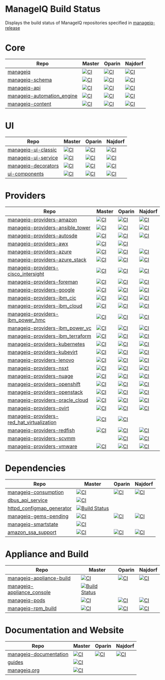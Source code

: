 # ManageIQ Build Status

Displays the build status of ManageIQ repositories specified in [manageiq-release](https://github.com/ManageIQ/manageiq-release/blob/master/config/repos.yml)

<!-- Repo links generated after here -->
# Core

 Repo                                                                                 | Master                                                                                                                                                                                                                    | Oparin                                                                                                                                                                                                                    | Najdorf
--------------------------------------------------------------------------------------|---------------------------------------------------------------------------------------------------------------------------------------------------------------------------------------------------------------------------|---------------------------------------------------------------------------------------------------------------------------------------------------------------------------------------------------------------------------|-----------------------------------------------------------------------------------------------------------------------------------------------------------------------------------------------------------------------------
 [manageiq](https://github.com/ManageIQ/manageiq)                                     | [![CI](https://github.com/ManageIQ/manageiq/actions/workflows/ci.yaml/badge.svg?branch=master)](https://github.com/ManageIQ/manageiq/actions/workflows/ci.yaml?query=branch%3Amaster)                                     | [![CI](https://github.com/ManageIQ/manageiq/actions/workflows/ci.yaml/badge.svg?branch=oparin)](https://github.com/ManageIQ/manageiq/actions/workflows/ci.yaml?query=branch%3Aoparin)                                     | [![CI](https://github.com/ManageIQ/manageiq/actions/workflows/ci.yaml/badge.svg?branch=najdorf)](https://github.com/ManageIQ/manageiq/actions/workflows/ci.yaml?query=branch%3Anajdorf)
 [manageiq-schema](https://github.com/ManageIQ/manageiq-schema)                       | [![CI](https://github.com/ManageIQ/manageiq-schema/actions/workflows/ci.yaml/badge.svg?branch=master)](https://github.com/ManageIQ/manageiq-schema/actions/workflows/ci.yaml?query=branch%3Amaster)                       | [![CI](https://github.com/ManageIQ/manageiq-schema/actions/workflows/ci.yaml/badge.svg?branch=oparin)](https://github.com/ManageIQ/manageiq-schema/actions/workflows/ci.yaml?query=branch%3Aoparin)                       | [![CI](https://github.com/ManageIQ/manageiq-schema/actions/workflows/ci.yaml/badge.svg?branch=najdorf)](https://github.com/ManageIQ/manageiq-schema/actions/workflows/ci.yaml?query=branch%3Anajdorf)
 [manageiq-api](https://github.com/ManageIQ/manageiq-api)                             | [![CI](https://github.com/ManageIQ/manageiq-api/actions/workflows/ci.yaml/badge.svg?branch=master)](https://github.com/ManageIQ/manageiq-api/actions/workflows/ci.yaml?query=branch%3Amaster)                             | [![CI](https://github.com/ManageIQ/manageiq-api/actions/workflows/ci.yaml/badge.svg?branch=oparin)](https://github.com/ManageIQ/manageiq-api/actions/workflows/ci.yaml?query=branch%3Aoparin)                             | [![CI](https://github.com/ManageIQ/manageiq-api/actions/workflows/ci.yaml/badge.svg?branch=najdorf)](https://github.com/ManageIQ/manageiq-api/actions/workflows/ci.yaml?query=branch%3Anajdorf)
 [manageiq-automation_engine](https://github.com/ManageIQ/manageiq-automation_engine) | [![CI](https://github.com/ManageIQ/manageiq-automation_engine/actions/workflows/ci.yaml/badge.svg?branch=master)](https://github.com/ManageIQ/manageiq-automation_engine/actions/workflows/ci.yaml?query=branch%3Amaster) | [![CI](https://github.com/ManageIQ/manageiq-automation_engine/actions/workflows/ci.yaml/badge.svg?branch=oparin)](https://github.com/ManageIQ/manageiq-automation_engine/actions/workflows/ci.yaml?query=branch%3Aoparin) | [![CI](https://github.com/ManageIQ/manageiq-automation_engine/actions/workflows/ci.yaml/badge.svg?branch=najdorf)](https://github.com/ManageIQ/manageiq-automation_engine/actions/workflows/ci.yaml?query=branch%3Anajdorf)
 [manageiq-content](https://github.com/ManageIQ/manageiq-content)                     | [![CI](https://github.com/ManageIQ/manageiq-content/actions/workflows/ci.yaml/badge.svg?branch=master)](https://github.com/ManageIQ/manageiq-content/actions/workflows/ci.yaml?query=branch%3Amaster)                     | [![CI](https://github.com/ManageIQ/manageiq-content/actions/workflows/ci.yaml/badge.svg?branch=oparin)](https://github.com/ManageIQ/manageiq-content/actions/workflows/ci.yaml?query=branch%3Aoparin)                     | [![CI](https://github.com/ManageIQ/manageiq-content/actions/workflows/ci.yaml/badge.svg?branch=najdorf)](https://github.com/ManageIQ/manageiq-content/actions/workflows/ci.yaml?query=branch%3Anajdorf)

# UI

 Repo                                                                   | Master                                                                                                                                                                                                      | Oparin                                                                                                                                                                                                      | Najdorf
------------------------------------------------------------------------|-------------------------------------------------------------------------------------------------------------------------------------------------------------------------------------------------------------|-------------------------------------------------------------------------------------------------------------------------------------------------------------------------------------------------------------|---------------------------------------------------------------------------------------------------------------------------------------------------------------------------------------------------------------
 [manageiq-ui-classic](https://github.com/ManageIQ/manageiq-ui-classic) | [![CI](https://github.com/ManageIQ/manageiq-ui-classic/actions/workflows/ci.yaml/badge.svg?branch=master)](https://github.com/ManageIQ/manageiq-ui-classic/actions/workflows/ci.yaml?query=branch%3Amaster) | [![CI](https://github.com/ManageIQ/manageiq-ui-classic/actions/workflows/ci.yaml/badge.svg?branch=oparin)](https://github.com/ManageIQ/manageiq-ui-classic/actions/workflows/ci.yaml?query=branch%3Aoparin) | [![CI](https://github.com/ManageIQ/manageiq-ui-classic/actions/workflows/ci.yaml/badge.svg?branch=najdorf)](https://github.com/ManageIQ/manageiq-ui-classic/actions/workflows/ci.yaml?query=branch%3Anajdorf)
 [manageiq-ui-service](https://github.com/ManageIQ/manageiq-ui-service) | [![CI](https://github.com/ManageIQ/manageiq-ui-service/actions/workflows/ci.yaml/badge.svg?branch=master)](https://github.com/ManageIQ/manageiq-ui-service/actions/workflows/ci.yaml?query=branch%3Amaster) | [![CI](https://github.com/ManageIQ/manageiq-ui-service/actions/workflows/ci.yaml/badge.svg?branch=oparin)](https://github.com/ManageIQ/manageiq-ui-service/actions/workflows/ci.yaml?query=branch%3Aoparin) | [![CI](https://github.com/ManageIQ/manageiq-ui-service/actions/workflows/ci.yaml/badge.svg?branch=najdorf)](https://github.com/ManageIQ/manageiq-ui-service/actions/workflows/ci.yaml?query=branch%3Anajdorf)
 [manageiq-decorators](https://github.com/ManageIQ/manageiq-decorators) | [![CI](https://github.com/ManageIQ/manageiq-decorators/actions/workflows/ci.yaml/badge.svg?branch=master)](https://github.com/ManageIQ/manageiq-decorators/actions/workflows/ci.yaml?query=branch%3Amaster) | [![CI](https://github.com/ManageIQ/manageiq-decorators/actions/workflows/ci.yaml/badge.svg?branch=oparin)](https://github.com/ManageIQ/manageiq-decorators/actions/workflows/ci.yaml?query=branch%3Aoparin) | [![CI](https://github.com/ManageIQ/manageiq-decorators/actions/workflows/ci.yaml/badge.svg?branch=najdorf)](https://github.com/ManageIQ/manageiq-decorators/actions/workflows/ci.yaml?query=branch%3Anajdorf)
 [ui-components](https://github.com/ManageIQ/ui-components)             | [![CI](https://github.com/ManageIQ/ui-components/actions/workflows/ci.yaml/badge.svg?branch=master)](https://github.com/ManageIQ/ui-components/actions/workflows/ci.yaml?query=branch%3Amaster)             | [![CI](https://github.com/ManageIQ/ui-components/actions/workflows/ci.yaml/badge.svg?branch=oparin)](https://github.com/ManageIQ/ui-components/actions/workflows/ci.yaml?query=branch%3Aoparin)             | [![CI](https://github.com/ManageIQ/ui-components/actions/workflows/ci.yaml/badge.svg?branch=najdorf)](https://github.com/ManageIQ/ui-components/actions/workflows/ci.yaml?query=branch%3Anajdorf)

# Providers

 Repo                                                                                                               | Master                                                                                                                                                                                                                                                  | Oparin                                                                                                                                                                                                                                                  | Najdorf
--------------------------------------------------------------------------------------------------------------------|---------------------------------------------------------------------------------------------------------------------------------------------------------------------------------------------------------------------------------------------------------|---------------------------------------------------------------------------------------------------------------------------------------------------------------------------------------------------------------------------------------------------------|-----------------------------------------------------------------------------------------------------------------------------------------------------------------------------------------------------------------------------------------------
 [manageiq-providers-amazon](https://github.com/ManageIQ/manageiq-providers-amazon)                                 | [![CI](https://github.com/ManageIQ/manageiq-providers-amazon/actions/workflows/ci.yaml/badge.svg?branch=master)](https://github.com/ManageIQ/manageiq-providers-amazon/actions/workflows/ci.yaml?query=branch%3Amaster)                                 | [![CI](https://github.com/ManageIQ/manageiq-providers-amazon/actions/workflows/ci.yaml/badge.svg?branch=oparin)](https://github.com/ManageIQ/manageiq-providers-amazon/actions/workflows/ci.yaml?query=branch%3Aoparin)                                 | [![CI](https://github.com/ManageIQ/manageiq-providers-amazon/actions/workflows/ci.yaml/badge.svg?branch=najdorf)](https://github.com/ManageIQ/manageiq-providers-amazon/actions/workflows/ci.yaml?query=branch%3Anajdorf)
 [manageiq-providers-ansible_tower](https://github.com/ManageIQ/manageiq-providers-ansible_tower)                   | [![CI](https://github.com/ManageIQ/manageiq-providers-ansible_tower/actions/workflows/ci.yaml/badge.svg?branch=master)](https://github.com/ManageIQ/manageiq-providers-ansible_tower/actions/workflows/ci.yaml?query=branch%3Amaster)                   | [![CI](https://github.com/ManageIQ/manageiq-providers-ansible_tower/actions/workflows/ci.yaml/badge.svg?branch=oparin)](https://github.com/ManageIQ/manageiq-providers-ansible_tower/actions/workflows/ci.yaml?query=branch%3Aoparin)                   | [![CI](https://github.com/ManageIQ/manageiq-providers-ansible_tower/actions/workflows/ci.yaml/badge.svg?branch=najdorf)](https://github.com/ManageIQ/manageiq-providers-ansible_tower/actions/workflows/ci.yaml?query=branch%3Anajdorf)
 [manageiq-providers-autosde](https://github.com/ManageIQ/manageiq-providers-autosde)                               | [![CI](https://github.com/ManageIQ/manageiq-providers-autosde/actions/workflows/ci.yaml/badge.svg?branch=master)](https://github.com/ManageIQ/manageiq-providers-autosde/actions/workflows/ci.yaml?query=branch%3Amaster)                               | [![CI](https://github.com/ManageIQ/manageiq-providers-autosde/actions/workflows/ci.yaml/badge.svg?branch=oparin)](https://github.com/ManageIQ/manageiq-providers-autosde/actions/workflows/ci.yaml?query=branch%3Aoparin)                               | [![CI](https://github.com/ManageIQ/manageiq-providers-autosde/actions/workflows/ci.yaml/badge.svg?branch=najdorf)](https://github.com/ManageIQ/manageiq-providers-autosde/actions/workflows/ci.yaml?query=branch%3Anajdorf)
 [manageiq-providers-awx](https://github.com/ManageIQ/manageiq-providers-awx)                                       | [![CI](https://github.com/ManageIQ/manageiq-providers-awx/actions/workflows/ci.yaml/badge.svg?branch=master)](https://github.com/ManageIQ/manageiq-providers-awx/actions/workflows/ci.yaml?query=branch%3Amaster)                                       | [![CI](https://github.com/ManageIQ/manageiq-providers-awx/actions/workflows/ci.yaml/badge.svg?branch=oparin)](https://github.com/ManageIQ/manageiq-providers-awx/actions/workflows/ci.yaml?query=branch%3Aoparin)                                       |
 [manageiq-providers-azure](https://github.com/ManageIQ/manageiq-providers-azure)                                   | [![CI](https://github.com/ManageIQ/manageiq-providers-azure/actions/workflows/ci.yaml/badge.svg?branch=master)](https://github.com/ManageIQ/manageiq-providers-azure/actions/workflows/ci.yaml?query=branch%3Amaster)                                   | [![CI](https://github.com/ManageIQ/manageiq-providers-azure/actions/workflows/ci.yaml/badge.svg?branch=oparin)](https://github.com/ManageIQ/manageiq-providers-azure/actions/workflows/ci.yaml?query=branch%3Aoparin)                                   | [![CI](https://github.com/ManageIQ/manageiq-providers-azure/actions/workflows/ci.yaml/badge.svg?branch=najdorf)](https://github.com/ManageIQ/manageiq-providers-azure/actions/workflows/ci.yaml?query=branch%3Anajdorf)
 [manageiq-providers-azure_stack](https://github.com/ManageIQ/manageiq-providers-azure_stack)                       | [![CI](https://github.com/ManageIQ/manageiq-providers-azure_stack/actions/workflows/ci.yaml/badge.svg?branch=master)](https://github.com/ManageIQ/manageiq-providers-azure_stack/actions/workflows/ci.yaml?query=branch%3Amaster)                       | [![CI](https://github.com/ManageIQ/manageiq-providers-azure_stack/actions/workflows/ci.yaml/badge.svg?branch=oparin)](https://github.com/ManageIQ/manageiq-providers-azure_stack/actions/workflows/ci.yaml?query=branch%3Aoparin)                       | [![CI](https://github.com/ManageIQ/manageiq-providers-azure_stack/actions/workflows/ci.yaml/badge.svg?branch=najdorf)](https://github.com/ManageIQ/manageiq-providers-azure_stack/actions/workflows/ci.yaml?query=branch%3Anajdorf)
 [manageiq-providers-cisco_intersight](https://github.com/ManageIQ/manageiq-providers-cisco_intersight)             | [![CI](https://github.com/ManageIQ/manageiq-providers-cisco_intersight/actions/workflows/ci.yaml/badge.svg?branch=master)](https://github.com/ManageIQ/manageiq-providers-cisco_intersight/actions/workflows/ci.yaml?query=branch%3Amaster)             | [![CI](https://github.com/ManageIQ/manageiq-providers-cisco_intersight/actions/workflows/ci.yaml/badge.svg?branch=oparin)](https://github.com/ManageIQ/manageiq-providers-cisco_intersight/actions/workflows/ci.yaml?query=branch%3Aoparin)             | [![CI](https://github.com/ManageIQ/manageiq-providers-cisco_intersight/actions/workflows/ci.yaml/badge.svg?branch=najdorf)](https://github.com/ManageIQ/manageiq-providers-cisco_intersight/actions/workflows/ci.yaml?query=branch%3Anajdorf)
 [manageiq-providers-foreman](https://github.com/ManageIQ/manageiq-providers-foreman)                               | [![CI](https://github.com/ManageIQ/manageiq-providers-foreman/actions/workflows/ci.yaml/badge.svg?branch=master)](https://github.com/ManageIQ/manageiq-providers-foreman/actions/workflows/ci.yaml?query=branch%3Amaster)                               | [![CI](https://github.com/ManageIQ/manageiq-providers-foreman/actions/workflows/ci.yaml/badge.svg?branch=oparin)](https://github.com/ManageIQ/manageiq-providers-foreman/actions/workflows/ci.yaml?query=branch%3Aoparin)                               | [![CI](https://github.com/ManageIQ/manageiq-providers-foreman/actions/workflows/ci.yaml/badge.svg?branch=najdorf)](https://github.com/ManageIQ/manageiq-providers-foreman/actions/workflows/ci.yaml?query=branch%3Anajdorf)
 [manageiq-providers-google](https://github.com/ManageIQ/manageiq-providers-google)                                 | [![CI](https://github.com/ManageIQ/manageiq-providers-google/actions/workflows/ci.yaml/badge.svg?branch=master)](https://github.com/ManageIQ/manageiq-providers-google/actions/workflows/ci.yaml?query=branch%3Amaster)                                 | [![CI](https://github.com/ManageIQ/manageiq-providers-google/actions/workflows/ci.yaml/badge.svg?branch=oparin)](https://github.com/ManageIQ/manageiq-providers-google/actions/workflows/ci.yaml?query=branch%3Aoparin)                                 | [![CI](https://github.com/ManageIQ/manageiq-providers-google/actions/workflows/ci.yaml/badge.svg?branch=najdorf)](https://github.com/ManageIQ/manageiq-providers-google/actions/workflows/ci.yaml?query=branch%3Anajdorf)
 [manageiq-providers-ibm_cic](https://github.com/ManageIQ/manageiq-providers-ibm_cic)                               | [![CI](https://github.com/ManageIQ/manageiq-providers-ibm_cic/actions/workflows/ci.yaml/badge.svg?branch=master)](https://github.com/ManageIQ/manageiq-providers-ibm_cic/actions/workflows/ci.yaml?query=branch%3Amaster)                               | [![CI](https://github.com/ManageIQ/manageiq-providers-ibm_cic/actions/workflows/ci.yaml/badge.svg?branch=oparin)](https://github.com/ManageIQ/manageiq-providers-ibm_cic/actions/workflows/ci.yaml?query=branch%3Aoparin)                               | [![CI](https://github.com/ManageIQ/manageiq-providers-ibm_cic/actions/workflows/ci.yaml/badge.svg?branch=najdorf)](https://github.com/ManageIQ/manageiq-providers-ibm_cic/actions/workflows/ci.yaml?query=branch%3Anajdorf)
 [manageiq-providers-ibm_cloud](https://github.com/ManageIQ/manageiq-providers-ibm_cloud)                           | [![CI](https://github.com/ManageIQ/manageiq-providers-ibm_cloud/actions/workflows/ci.yaml/badge.svg?branch=master)](https://github.com/ManageIQ/manageiq-providers-ibm_cloud/actions/workflows/ci.yaml?query=branch%3Amaster)                           | [![CI](https://github.com/ManageIQ/manageiq-providers-ibm_cloud/actions/workflows/ci.yaml/badge.svg?branch=oparin)](https://github.com/ManageIQ/manageiq-providers-ibm_cloud/actions/workflows/ci.yaml?query=branch%3Aoparin)                           | [![CI](https://github.com/ManageIQ/manageiq-providers-ibm_cloud/actions/workflows/ci.yaml/badge.svg?branch=najdorf)](https://github.com/ManageIQ/manageiq-providers-ibm_cloud/actions/workflows/ci.yaml?query=branch%3Anajdorf)
 [manageiq-providers-ibm_power_hmc](https://github.com/ManageIQ/manageiq-providers-ibm_power_hmc)                   | [![CI](https://github.com/ManageIQ/manageiq-providers-ibm_power_hmc/actions/workflows/ci.yaml/badge.svg?branch=master)](https://github.com/ManageIQ/manageiq-providers-ibm_power_hmc/actions/workflows/ci.yaml?query=branch%3Amaster)                   | [![CI](https://github.com/ManageIQ/manageiq-providers-ibm_power_hmc/actions/workflows/ci.yaml/badge.svg?branch=oparin)](https://github.com/ManageIQ/manageiq-providers-ibm_power_hmc/actions/workflows/ci.yaml?query=branch%3Aoparin)                   | [![CI](https://github.com/ManageIQ/manageiq-providers-ibm_power_hmc/actions/workflows/ci.yaml/badge.svg?branch=najdorf)](https://github.com/ManageIQ/manageiq-providers-ibm_power_hmc/actions/workflows/ci.yaml?query=branch%3Anajdorf)
 [manageiq-providers-ibm_power_vc](https://github.com/ManageIQ/manageiq-providers-ibm_power_vc)                     | [![CI](https://github.com/ManageIQ/manageiq-providers-ibm_power_vc/actions/workflows/ci.yaml/badge.svg?branch=master)](https://github.com/ManageIQ/manageiq-providers-ibm_power_vc/actions/workflows/ci.yaml?query=branch%3Amaster)                     | [![CI](https://github.com/ManageIQ/manageiq-providers-ibm_power_vc/actions/workflows/ci.yaml/badge.svg?branch=oparin)](https://github.com/ManageIQ/manageiq-providers-ibm_power_vc/actions/workflows/ci.yaml?query=branch%3Aoparin)                     | [![CI](https://github.com/ManageIQ/manageiq-providers-ibm_power_vc/actions/workflows/ci.yaml/badge.svg?branch=najdorf)](https://github.com/ManageIQ/manageiq-providers-ibm_power_vc/actions/workflows/ci.yaml?query=branch%3Anajdorf)
 [manageiq-providers-ibm_terraform](https://github.com/ManageIQ/manageiq-providers-ibm_terraform)                   | [![CI](https://github.com/ManageIQ/manageiq-providers-ibm_terraform/actions/workflows/ci.yaml/badge.svg?branch=master)](https://github.com/ManageIQ/manageiq-providers-ibm_terraform/actions/workflows/ci.yaml?query=branch%3Amaster)                   | [![CI](https://github.com/ManageIQ/manageiq-providers-ibm_terraform/actions/workflows/ci.yaml/badge.svg?branch=oparin)](https://github.com/ManageIQ/manageiq-providers-ibm_terraform/actions/workflows/ci.yaml?query=branch%3Aoparin)                   | [![CI](https://github.com/ManageIQ/manageiq-providers-ibm_terraform/actions/workflows/ci.yaml/badge.svg?branch=najdorf)](https://github.com/ManageIQ/manageiq-providers-ibm_terraform/actions/workflows/ci.yaml?query=branch%3Anajdorf)
 [manageiq-providers-kubernetes](https://github.com/ManageIQ/manageiq-providers-kubernetes)                         | [![CI](https://github.com/ManageIQ/manageiq-providers-kubernetes/actions/workflows/ci.yaml/badge.svg?branch=master)](https://github.com/ManageIQ/manageiq-providers-kubernetes/actions/workflows/ci.yaml?query=branch%3Amaster)                         | [![CI](https://github.com/ManageIQ/manageiq-providers-kubernetes/actions/workflows/ci.yaml/badge.svg?branch=oparin)](https://github.com/ManageIQ/manageiq-providers-kubernetes/actions/workflows/ci.yaml?query=branch%3Aoparin)                         | [![CI](https://github.com/ManageIQ/manageiq-providers-kubernetes/actions/workflows/ci.yaml/badge.svg?branch=najdorf)](https://github.com/ManageIQ/manageiq-providers-kubernetes/actions/workflows/ci.yaml?query=branch%3Anajdorf)
 [manageiq-providers-kubevirt](https://github.com/ManageIQ/manageiq-providers-kubevirt)                             | [![CI](https://github.com/ManageIQ/manageiq-providers-kubevirt/actions/workflows/ci.yaml/badge.svg?branch=master)](https://github.com/ManageIQ/manageiq-providers-kubevirt/actions/workflows/ci.yaml?query=branch%3Amaster)                             | [![CI](https://github.com/ManageIQ/manageiq-providers-kubevirt/actions/workflows/ci.yaml/badge.svg?branch=oparin)](https://github.com/ManageIQ/manageiq-providers-kubevirt/actions/workflows/ci.yaml?query=branch%3Aoparin)                             | [![CI](https://github.com/ManageIQ/manageiq-providers-kubevirt/actions/workflows/ci.yaml/badge.svg?branch=najdorf)](https://github.com/ManageIQ/manageiq-providers-kubevirt/actions/workflows/ci.yaml?query=branch%3Anajdorf)
 [manageiq-providers-lenovo](https://github.com/ManageIQ/manageiq-providers-lenovo)                                 | [![CI](https://github.com/ManageIQ/manageiq-providers-lenovo/actions/workflows/ci.yaml/badge.svg?branch=master)](https://github.com/ManageIQ/manageiq-providers-lenovo/actions/workflows/ci.yaml?query=branch%3Amaster)                                 | [![CI](https://github.com/ManageIQ/manageiq-providers-lenovo/actions/workflows/ci.yaml/badge.svg?branch=oparin)](https://github.com/ManageIQ/manageiq-providers-lenovo/actions/workflows/ci.yaml?query=branch%3Aoparin)                                 | [![CI](https://github.com/ManageIQ/manageiq-providers-lenovo/actions/workflows/ci.yaml/badge.svg?branch=najdorf)](https://github.com/ManageIQ/manageiq-providers-lenovo/actions/workflows/ci.yaml?query=branch%3Anajdorf)
 [manageiq-providers-nsxt](https://github.com/ManageIQ/manageiq-providers-nsxt)                                     | [![CI](https://github.com/ManageIQ/manageiq-providers-nsxt/actions/workflows/ci.yaml/badge.svg?branch=master)](https://github.com/ManageIQ/manageiq-providers-nsxt/actions/workflows/ci.yaml?query=branch%3Amaster)                                     | [![CI](https://github.com/ManageIQ/manageiq-providers-nsxt/actions/workflows/ci.yaml/badge.svg?branch=oparin)](https://github.com/ManageIQ/manageiq-providers-nsxt/actions/workflows/ci.yaml?query=branch%3Aoparin)                                     | [![CI](https://github.com/ManageIQ/manageiq-providers-nsxt/actions/workflows/ci.yaml/badge.svg?branch=najdorf)](https://github.com/ManageIQ/manageiq-providers-nsxt/actions/workflows/ci.yaml?query=branch%3Anajdorf)
 [manageiq-providers-nuage](https://github.com/ManageIQ/manageiq-providers-nuage)                                   | [![CI](https://github.com/ManageIQ/manageiq-providers-nuage/actions/workflows/ci.yaml/badge.svg?branch=master)](https://github.com/ManageIQ/manageiq-providers-nuage/actions/workflows/ci.yaml?query=branch%3Amaster)                                   | [![CI](https://github.com/ManageIQ/manageiq-providers-nuage/actions/workflows/ci.yaml/badge.svg?branch=oparin)](https://github.com/ManageIQ/manageiq-providers-nuage/actions/workflows/ci.yaml?query=branch%3Aoparin)                                   | [![CI](https://github.com/ManageIQ/manageiq-providers-nuage/actions/workflows/ci.yaml/badge.svg?branch=najdorf)](https://github.com/ManageIQ/manageiq-providers-nuage/actions/workflows/ci.yaml?query=branch%3Anajdorf)
 [manageiq-providers-openshift](https://github.com/ManageIQ/manageiq-providers-openshift)                           | [![CI](https://github.com/ManageIQ/manageiq-providers-openshift/actions/workflows/ci.yaml/badge.svg?branch=master)](https://github.com/ManageIQ/manageiq-providers-openshift/actions/workflows/ci.yaml?query=branch%3Amaster)                           | [![CI](https://github.com/ManageIQ/manageiq-providers-openshift/actions/workflows/ci.yaml/badge.svg?branch=oparin)](https://github.com/ManageIQ/manageiq-providers-openshift/actions/workflows/ci.yaml?query=branch%3Aoparin)                           | [![CI](https://github.com/ManageIQ/manageiq-providers-openshift/actions/workflows/ci.yaml/badge.svg?branch=najdorf)](https://github.com/ManageIQ/manageiq-providers-openshift/actions/workflows/ci.yaml?query=branch%3Anajdorf)
 [manageiq-providers-openstack](https://github.com/ManageIQ/manageiq-providers-openstack)                           | [![CI](https://github.com/ManageIQ/manageiq-providers-openstack/actions/workflows/ci.yaml/badge.svg?branch=master)](https://github.com/ManageIQ/manageiq-providers-openstack/actions/workflows/ci.yaml?query=branch%3Amaster)                           | [![CI](https://github.com/ManageIQ/manageiq-providers-openstack/actions/workflows/ci.yaml/badge.svg?branch=oparin)](https://github.com/ManageIQ/manageiq-providers-openstack/actions/workflows/ci.yaml?query=branch%3Aoparin)                           | [![CI](https://github.com/ManageIQ/manageiq-providers-openstack/actions/workflows/ci.yaml/badge.svg?branch=najdorf)](https://github.com/ManageIQ/manageiq-providers-openstack/actions/workflows/ci.yaml?query=branch%3Anajdorf)
 [manageiq-providers-oracle_cloud](https://github.com/ManageIQ/manageiq-providers-oracle_cloud)                     | [![CI](https://github.com/ManageIQ/manageiq-providers-oracle_cloud/actions/workflows/ci.yaml/badge.svg?branch=master)](https://github.com/ManageIQ/manageiq-providers-oracle_cloud/actions/workflows/ci.yaml?query=branch%3Amaster)                     | [![CI](https://github.com/ManageIQ/manageiq-providers-oracle_cloud/actions/workflows/ci.yaml/badge.svg?branch=oparin)](https://github.com/ManageIQ/manageiq-providers-oracle_cloud/actions/workflows/ci.yaml?query=branch%3Aoparin)                     | [![CI](https://github.com/ManageIQ/manageiq-providers-oracle_cloud/actions/workflows/ci.yaml/badge.svg?branch=najdorf)](https://github.com/ManageIQ/manageiq-providers-oracle_cloud/actions/workflows/ci.yaml?query=branch%3Anajdorf)
 [manageiq-providers-ovirt](https://github.com/ManageIQ/manageiq-providers-ovirt)                                   | [![CI](https://github.com/ManageIQ/manageiq-providers-ovirt/actions/workflows/ci.yaml/badge.svg?branch=master)](https://github.com/ManageIQ/manageiq-providers-ovirt/actions/workflows/ci.yaml?query=branch%3Amaster)                                   | [![CI](https://github.com/ManageIQ/manageiq-providers-ovirt/actions/workflows/ci.yaml/badge.svg?branch=oparin)](https://github.com/ManageIQ/manageiq-providers-ovirt/actions/workflows/ci.yaml?query=branch%3Aoparin)                                   | [![CI](https://github.com/ManageIQ/manageiq-providers-ovirt/actions/workflows/ci.yaml/badge.svg?branch=najdorf)](https://github.com/ManageIQ/manageiq-providers-ovirt/actions/workflows/ci.yaml?query=branch%3Anajdorf)
 [manageiq-providers-red_hat_virtualization](https://github.com/ManageIQ/manageiq-providers-red_hat_virtualization) | [![CI](https://github.com/ManageIQ/manageiq-providers-red_hat_virtualization/actions/workflows/ci.yaml/badge.svg?branch=master)](https://github.com/ManageIQ/manageiq-providers-red_hat_virtualization/actions/workflows/ci.yaml?query=branch%3Amaster) | [![CI](https://github.com/ManageIQ/manageiq-providers-red_hat_virtualization/actions/workflows/ci.yaml/badge.svg?branch=oparin)](https://github.com/ManageIQ/manageiq-providers-red_hat_virtualization/actions/workflows/ci.yaml?query=branch%3Aoparin) |
 [manageiq-providers-redfish](https://github.com/ManageIQ/manageiq-providers-redfish)                               | [![CI](https://github.com/ManageIQ/manageiq-providers-redfish/actions/workflows/ci.yaml/badge.svg?branch=master)](https://github.com/ManageIQ/manageiq-providers-redfish/actions/workflows/ci.yaml?query=branch%3Amaster)                               | [![CI](https://github.com/ManageIQ/manageiq-providers-redfish/actions/workflows/ci.yaml/badge.svg?branch=oparin)](https://github.com/ManageIQ/manageiq-providers-redfish/actions/workflows/ci.yaml?query=branch%3Aoparin)                               | [![CI](https://github.com/ManageIQ/manageiq-providers-redfish/actions/workflows/ci.yaml/badge.svg?branch=najdorf)](https://github.com/ManageIQ/manageiq-providers-redfish/actions/workflows/ci.yaml?query=branch%3Anajdorf)
 [manageiq-providers-scvmm](https://github.com/ManageIQ/manageiq-providers-scvmm)                                   |                                                                                                                                                                                                                                                         | [![CI](https://github.com/ManageIQ/manageiq-providers-scvmm/actions/workflows/ci.yaml/badge.svg?branch=oparin)](https://github.com/ManageIQ/manageiq-providers-scvmm/actions/workflows/ci.yaml?query=branch%3Aoparin)                                   | [![CI](https://github.com/ManageIQ/manageiq-providers-scvmm/actions/workflows/ci.yaml/badge.svg?branch=najdorf)](https://github.com/ManageIQ/manageiq-providers-scvmm/actions/workflows/ci.yaml?query=branch%3Anajdorf)
 [manageiq-providers-vmware](https://github.com/ManageIQ/manageiq-providers-vmware)                                 | [![CI](https://github.com/ManageIQ/manageiq-providers-vmware/actions/workflows/ci.yaml/badge.svg?branch=master)](https://github.com/ManageIQ/manageiq-providers-vmware/actions/workflows/ci.yaml?query=branch%3Amaster)                                 | [![CI](https://github.com/ManageIQ/manageiq-providers-vmware/actions/workflows/ci.yaml/badge.svg?branch=oparin)](https://github.com/ManageIQ/manageiq-providers-vmware/actions/workflows/ci.yaml?query=branch%3Aoparin)                                 | [![CI](https://github.com/ManageIQ/manageiq-providers-vmware/actions/workflows/ci.yaml/badge.svg?branch=najdorf)](https://github.com/ManageIQ/manageiq-providers-vmware/actions/workflows/ci.yaml?query=branch%3Anajdorf)

# Dependencies

 Repo                                                                               | Master                                                                                                                                                                                                          | Oparin                                                                                                                                                                                                          | Najdorf
------------------------------------------------------------------------------------|-----------------------------------------------------------------------------------------------------------------------------------------------------------------------------------------------------------------|-----------------------------------------------------------------------------------------------------------------------------------------------------------------------------------------------------------------|-------------------------------------------------------------------------------------------------------------------------------------------------------------------------------------------------------------------
 [manageiq-consumption](https://github.com/ManageIQ/manageiq-consumption)           | [![CI](https://github.com/ManageIQ/manageiq-consumption/actions/workflows/ci.yaml/badge.svg?branch=master)](https://github.com/ManageIQ/manageiq-consumption/actions/workflows/ci.yaml?query=branch%3Amaster)   | [![CI](https://github.com/ManageIQ/manageiq-consumption/actions/workflows/ci.yaml/badge.svg?branch=oparin)](https://github.com/ManageIQ/manageiq-consumption/actions/workflows/ci.yaml?query=branch%3Aoparin)   | [![CI](https://github.com/ManageIQ/manageiq-consumption/actions/workflows/ci.yaml/badge.svg?branch=najdorf)](https://github.com/ManageIQ/manageiq-consumption/actions/workflows/ci.yaml?query=branch%3Anajdorf)
 [dbus_api_service](https://github.com/ManageIQ/dbus_api_service)                   | [![CI](https://github.com/ManageIQ/dbus_api_service/actions/workflows/ci.yaml/badge.svg?branch=master)](https://github.com/ManageIQ/dbus_api_service/actions/workflows/ci.yaml?query=branch%3Amaster)           |                                                                                                                                                                                                                 |
 [httpd_configmap_generator](https://github.com/ManageIQ/httpd_configmap_generator) | [![Build Status](https://travis-ci.com/ManageIQ/httpd_configmap_generator.svg?branch=master)](https://travis-ci.com/github/ManageIQ/httpd_configmap_generator)                                                  |                                                                                                                                                                                                                 |
 [manageiq-gems-pending](https://github.com/ManageIQ/manageiq-gems-pending)         | [![CI](https://github.com/ManageIQ/manageiq-gems-pending/actions/workflows/ci.yaml/badge.svg?branch=master)](https://github.com/ManageIQ/manageiq-gems-pending/actions/workflows/ci.yaml?query=branch%3Amaster) | [![CI](https://github.com/ManageIQ/manageiq-gems-pending/actions/workflows/ci.yaml/badge.svg?branch=oparin)](https://github.com/ManageIQ/manageiq-gems-pending/actions/workflows/ci.yaml?query=branch%3Aoparin) | [![CI](https://github.com/ManageIQ/manageiq-gems-pending/actions/workflows/ci.yaml/badge.svg?branch=najdorf)](https://github.com/ManageIQ/manageiq-gems-pending/actions/workflows/ci.yaml?query=branch%3Anajdorf)
 [manageiq-smartstate](https://github.com/ManageIQ/manageiq-smartstate)             | [![CI](https://github.com/ManageIQ/manageiq-smartstate/actions/workflows/ci.yaml/badge.svg?branch=master)](https://github.com/ManageIQ/manageiq-smartstate/actions/workflows/ci.yaml?query=branch%3Amaster)     |                                                                                                                                                                                                                 |
 [amazon_ssa_support](https://github.com/ManageIQ/amazon_ssa_support)               | [![CI](https://github.com/ManageIQ/amazon_ssa_support/actions/workflows/ci.yaml/badge.svg?branch=master)](https://github.com/ManageIQ/amazon_ssa_support/actions/workflows/ci.yaml?query=branch%3Amaster)       | [![CI](https://github.com/ManageIQ/amazon_ssa_support/actions/workflows/ci.yaml/badge.svg?branch=oparin)](https://github.com/ManageIQ/amazon_ssa_support/actions/workflows/ci.yaml?query=branch%3Aoparin)       | [![CI](https://github.com/ManageIQ/amazon_ssa_support/actions/workflows/ci.yaml/badge.svg?branch=najdorf)](https://github.com/ManageIQ/amazon_ssa_support/actions/workflows/ci.yaml?query=branch%3Anajdorf)

# Appliance and Build

 Repo                                                                                 | Master                                                                                                                                                                                                                | Oparin                                                                                                                                                                                                                | Najdorf
--------------------------------------------------------------------------------------|-----------------------------------------------------------------------------------------------------------------------------------------------------------------------------------------------------------------------|-----------------------------------------------------------------------------------------------------------------------------------------------------------------------------------------------------------------------|-------------------------------------------------------------------------------------------------------------------------------------------------------------------------------------------------------------------------
 [manageiq-appliance-build](https://github.com/ManageIQ/manageiq-appliance-build)     | [![CI](https://github.com/ManageIQ/manageiq-appliance-build/actions/workflows/ci.yaml/badge.svg?branch=master)](https://github.com/ManageIQ/manageiq-appliance-build/actions/workflows/ci.yaml?query=branch%3Amaster) | [![CI](https://github.com/ManageIQ/manageiq-appliance-build/actions/workflows/ci.yaml/badge.svg?branch=oparin)](https://github.com/ManageIQ/manageiq-appliance-build/actions/workflows/ci.yaml?query=branch%3Aoparin) | [![CI](https://github.com/ManageIQ/manageiq-appliance-build/actions/workflows/ci.yaml/badge.svg?branch=najdorf)](https://github.com/ManageIQ/manageiq-appliance-build/actions/workflows/ci.yaml?query=branch%3Anajdorf)
 [manageiq-appliance_console](https://github.com/ManageIQ/manageiq-appliance_console) | [![Build Status](https://travis-ci.com/ManageIQ/manageiq-appliance_console.svg?branch=master)](https://travis-ci.com/github/ManageIQ/manageiq-appliance_console)                                                      |                                                                                                                                                                                                                       |
 [manageiq-pods](https://github.com/ManageIQ/manageiq-pods)                           | [![CI](https://github.com/ManageIQ/manageiq-pods/actions/workflows/ci.yaml/badge.svg?branch=master)](https://github.com/ManageIQ/manageiq-pods/actions/workflows/ci.yaml?query=branch%3Amaster)                       | [![CI](https://github.com/ManageIQ/manageiq-pods/actions/workflows/ci.yaml/badge.svg?branch=oparin)](https://github.com/ManageIQ/manageiq-pods/actions/workflows/ci.yaml?query=branch%3Aoparin)                       | [![CI](https://github.com/ManageIQ/manageiq-pods/actions/workflows/ci.yaml/badge.svg?branch=najdorf)](https://github.com/ManageIQ/manageiq-pods/actions/workflows/ci.yaml?query=branch%3Anajdorf)
 [manageiq-rpm_build](https://github.com/ManageIQ/manageiq-rpm_build)                 | [![CI](https://github.com/ManageIQ/manageiq-rpm_build/actions/workflows/ci.yaml/badge.svg?branch=master)](https://github.com/ManageIQ/manageiq-rpm_build/actions/workflows/ci.yaml?query=branch%3Amaster)             | [![CI](https://github.com/ManageIQ/manageiq-rpm_build/actions/workflows/ci.yaml/badge.svg?branch=oparin)](https://github.com/ManageIQ/manageiq-rpm_build/actions/workflows/ci.yaml?query=branch%3Aoparin)             | [![CI](https://github.com/ManageIQ/manageiq-rpm_build/actions/workflows/ci.yaml/badge.svg?branch=najdorf)](https://github.com/ManageIQ/manageiq-rpm_build/actions/workflows/ci.yaml?query=branch%3Anajdorf)

# Documentation and Website

 Repo                                                                         | Master                                                                                                                                                                                                            | Oparin                                                                                                                                                                                                            | Najdorf
------------------------------------------------------------------------------|-------------------------------------------------------------------------------------------------------------------------------------------------------------------------------------------------------------------|-------------------------------------------------------------------------------------------------------------------------------------------------------------------------------------------------------------------|---------------------------------------------------------------------------------------------------------------------------------------------------------------------------------------------------------------------
 [manageiq-documentation](https://github.com/ManageIQ/manageiq-documentation) | [![CI](https://github.com/ManageIQ/manageiq-documentation/actions/workflows/ci.yaml/badge.svg?branch=master)](https://github.com/ManageIQ/manageiq-documentation/actions/workflows/ci.yaml?query=branch%3Amaster) | [![CI](https://github.com/ManageIQ/manageiq-documentation/actions/workflows/ci.yaml/badge.svg?branch=oparin)](https://github.com/ManageIQ/manageiq-documentation/actions/workflows/ci.yaml?query=branch%3Aoparin) | [![CI](https://github.com/ManageIQ/manageiq-documentation/actions/workflows/ci.yaml/badge.svg?branch=najdorf)](https://github.com/ManageIQ/manageiq-documentation/actions/workflows/ci.yaml?query=branch%3Anajdorf)
 [guides](https://github.com/ManageIQ/guides)                                 | [![CI](https://github.com/ManageIQ/guides/actions/workflows/ci.yaml/badge.svg?branch=master)](https://github.com/ManageIQ/guides/actions/workflows/ci.yaml?query=branch%3Amaster)                                 |                                                                                                                                                                                                                   |
 [manageiq.org](https://github.com/ManageIQ/manageiq.org)                     | [![CI](https://github.com/ManageIQ/manageiq.org/actions/workflows/ci.yaml/badge.svg?branch=master)](https://github.com/ManageIQ/manageiq.org/actions/workflows/ci.yaml?query=branch%3Amaster)                     |                                                                                                                                                                                                                   |

